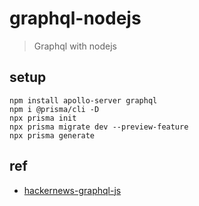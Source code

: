 # graphql-nodejs
> Graphql with nodejs

## setup
```
npm install apollo-server graphql
npm i @prisma/cli -D
npx prisma init
npx prisma migrate dev --preview-feature
npx prisma generate
```

## ref

- [hackernews-graphql-js](https://github.com/howtographql/graphql-js)


